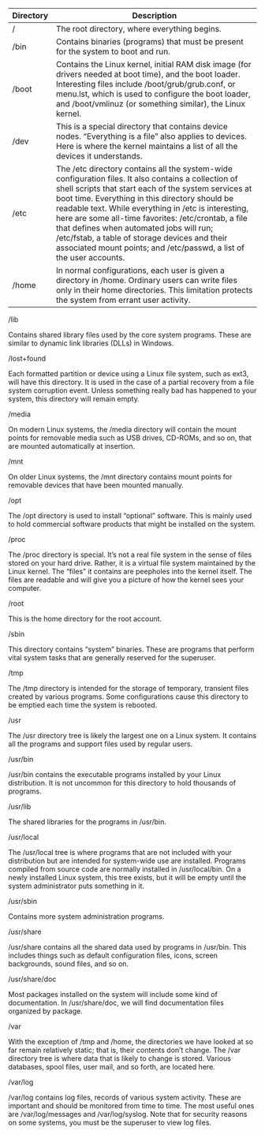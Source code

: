 

| Directory | Description |
| --- | ----------- |
| /   | The root directory, where everything begins. |
| /bin | Contains binaries (programs) that must be present for the system to boot and run. |
|/boot|Contains the Linux kernel, initial RAM disk image (for drivers needed at boot time), and the boot loader. Interesting files include /boot/grub/grub.conf, or menu.lst, which is used to configure the boot loader, and /boot/vmlinuz (or something similar), the Linux kernel.|
|/dev|This is a special directory that contains device nodes. “Everything is a file” also applies to devices. Here is where the kernel maintains a list of all the devices it understands.|
|/etc|The /etc directory contains all the system-wide configuration files. It also contains a collection of shell scripts that start each of the system services at boot time. Everything in this directory should be readable text. While everything in /etc is interesting, here are some all-time favorites: /etc/crontab, a file that defines when automated jobs will run; /etc/fstab, a table of storage devices and their associated mount points; and /etc/passwd, a list of the user accounts.|
| /home|In normal configurations, each user is given a directory in /home. Ordinary users can write files only in their home directories. This limitation protects the system from errant user activity.|

/lib

Contains shared library files used by the core system programs. These are similar to dynamic link libraries (DLLs) in Windows.

/lost+found

Each formatted partition or device using a Linux file system, such as ext3, will have this directory. It is used in the case of a partial recovery from a file system corruption event. Unless something really bad has happened to your system, this directory will remain empty.

/media

On modern Linux systems, the /media directory will contain the mount points for removable media such as USB drives, CD-ROMs, and so on, that are mounted automatically at insertion.

/mnt

On older Linux systems, the /mnt directory contains mount points for removable devices that have been mounted manually.

/opt

The /opt directory is used to install “optional” software. This is mainly used to hold commercial software products that might be installed on the system.

/proc

The /proc directory is special. It’s not a real file system in the sense of files stored on your hard drive. Rather, it is a virtual file system maintained by the Linux kernel. The “files” it contains are peepholes into the kernel itself. The files are readable and will give you a picture of how the kernel sees your computer.

/root

This is the home directory for the root account.

/sbin

This directory contains “system” binaries. These are programs that perform vital system tasks that are generally reserved for the superuser.

/tmp

The /tmp directory is intended for the storage of temporary, transient files created by various programs. Some configurations cause this directory to be emptied each time the system is rebooted.

/usr

The /usr directory tree is likely the largest one on a Linux system. It contains all the programs and support files used by regular users.

/usr/bin

/usr/bin contains the executable programs installed by your Linux distribution. It is not uncommon for this directory to hold thousands of programs.

/usr/lib

The shared libraries for the programs in /usr/bin.

/usr/local

The /usr/local tree is where programs that are not included with your distribution but are intended for system-wide use are installed. Programs compiled from source code are normally installed in /usr/local/bin. On a newly installed Linux system, this tree exists, but it will be empty until the system administrator puts something in it.

/usr/sbin

Contains more system administration programs.

/usr/share

/usr/share contains all the shared data used by programs in /usr/bin. This includes things such as default configuration files, icons, screen backgrounds, sound files, and so on.

/usr/share/doc

Most packages installed on the system will include some kind of documentation. In /usr/share/doc, we will find documentation files organized by package.

/var

With the exception of /tmp and /home, the directories we have looked at so far remain relatively static; that is, their contents don’t change. The /var directory tree is where data that is likely to change is stored. Various databases, spool files, user mail, and so forth, are located here.

/var/log

/var/log contains log files, records of various system activity. These are important and should be monitored from time to time. The most useful ones are /var/log/messages and /var/log/syslog. Note that for security reasons on some systems, you must be the superuser to view log files.